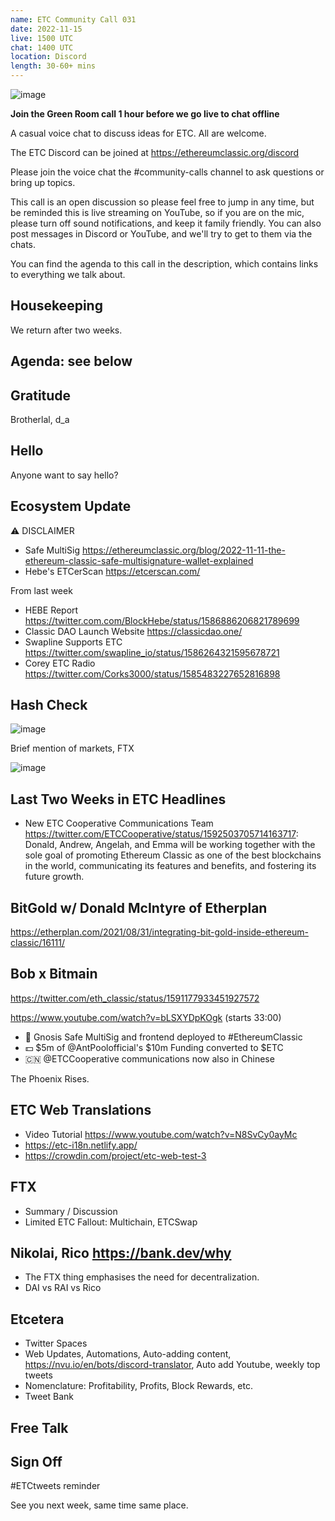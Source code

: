 ```yaml
---
name: ETC Community Call 031
date: 2022-11-15
live: 1500 UTC
chat: 1400 UTC
location: Discord
length: 30-60+ mins
---
```


![image](https://user-images.githubusercontent.com/1696942/201530671-53dd1d28-15a4-4d46-8d47-cda6deb37ddb.png)

**Join the Green Room call 1 hour before we go live to chat offline**

A casual voice chat to discuss ideas for ETC. All are welcome.

The ETC Discord can be joined at https://ethereumclassic.org/discord

Please join the voice chat the #community-calls channel to ask questions or bring up topics.

This call is an open discussion so please feel free to jump in any time, but be reminded this is live streaming on YouTube, so if you are on the mic, please turn off sound notifications, and keep it family friendly. You can also post messages in Discord or YouTube, and we'll try to get to them via the chats.

You can find the agenda to this call in the description, which contains links to everything we talk about.

## Housekeeping

We return after two weeks.

## Agenda: see below

## Gratitude

Brotherlal, d_a

## Hello

Anyone want to say hello?

## Ecosystem Update

⚠️ DISCLAIMER

- Safe MultiSig https://ethereumclassic.org/blog/2022-11-11-the-ethereum-classic-safe-multisignature-wallet-explained
- Hebe's ETCerScan https://etcerscan.com/

From last week

- HEBE Report https://twitter.com.com/BlockHebe/status/1586886206821789699
- Classic DAO Launch Website https://classicdao.one/
- Swapline Supports ETC https://twitter.com/swapline_io/status/1586264321595678721
- Corey ETC Radio https://twitter.com/Corks3000/status/1585483227652816898

## Hash Check

![image](https://user-images.githubusercontent.com/1696942/201929704-31def606-85ee-4af2-89a9-22ff23216f2b.png)

Brief mention of markets, FTX

![image](https://user-images.githubusercontent.com/1696942/201932078-59ebfef8-aa5a-4594-9472-345d5f92879b.png)

## Last Two Weeks in ETC Headlines

-  New ETC Cooperative Communications Team https://twitter.com/ETCCooperative/status/1592503705714163717: Donald, Andrew, Angelah, and Emma will be working together with the sole goal of promoting Ethereum Classic as one of the best blockchains in the world, communicating its features and benefits, and fostering its future growth.

## BitGold w/ Donald McIntyre of Etherplan

https://etherplan.com/2021/08/31/integrating-bit-gold-inside-ethereum-classic/16111/

## Bob x Bitmain

https://twitter.com/eth_classic/status/1591177933451927572

https://www.youtube.com/watch?v=bLSXYDpKOgk (starts 33:00)

- 🔐 Gnosis Safe MultiSig and frontend deployed to #EthereumClassic
- 💵 $5m of @AntPoolofficial's $10m Funding converted to $ETC
- 🇨🇳 @ETCCooperative communications now also in Chinese

The Phoenix Rises.

## ETC Web Translations

- Video Tutorial https://www.youtube.com/watch?v=N8SvCy0ayMc
- https://etc-i18n.netlify.app/
- https://crowdin.com/project/etc-web-test-3

## FTX

- Summary / Discussion
- Limited ETC Fallout: Multichain, ETCSwap

## Nikolai, Rico https://bank.dev/why

- The FTX thing emphasises the need for decentralization.
- DAI vs RAI vs Rico

## Etcetera

- Twitter Spaces
- Web Updates, Automations, Auto-adding content, https://nvu.io/en/bots/discord-translator, Auto add Youtube, weekly top tweets
- Nomenclature: Profitability, Profits, Block Rewards, etc.
- Tweet Bank

## Free Talk

## Sign Off

#ETCtweets reminder

See you next week, same time same place.
